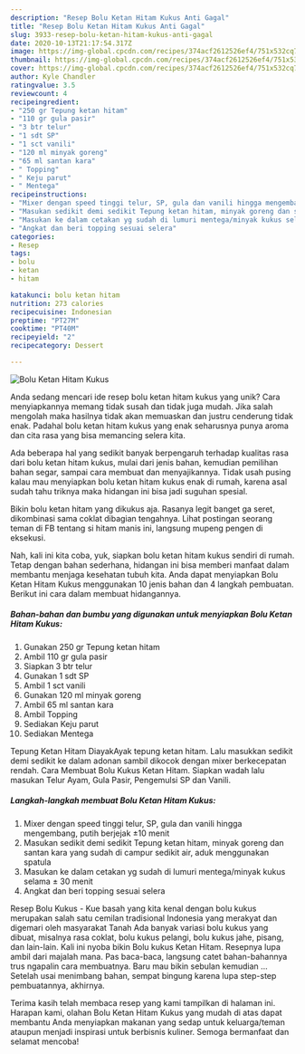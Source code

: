 ```yaml
---
description: "Resep Bolu Ketan Hitam Kukus Anti Gagal"
title: "Resep Bolu Ketan Hitam Kukus Anti Gagal"
slug: 3933-resep-bolu-ketan-hitam-kukus-anti-gagal
date: 2020-10-13T21:17:54.317Z
image: https://img-global.cpcdn.com/recipes/374acf2612526ef4/751x532cq70/bolu-ketan-hitam-kukus-foto-resep-utama.jpg
thumbnail: https://img-global.cpcdn.com/recipes/374acf2612526ef4/751x532cq70/bolu-ketan-hitam-kukus-foto-resep-utama.jpg
cover: https://img-global.cpcdn.com/recipes/374acf2612526ef4/751x532cq70/bolu-ketan-hitam-kukus-foto-resep-utama.jpg
author: Kyle Chandler
ratingvalue: 3.5
reviewcount: 4
recipeingredient:
- "250 gr Tepung ketan hitam"
- "110 gr gula pasir"
- "3 btr telur"
- "1 sdt SP"
- "1 sct vanili"
- "120 ml minyak goreng"
- "65 ml santan kara"
- " Topping"
- " Keju parut"
- " Mentega"
recipeinstructions:
- "Mixer dengan speed tinggi telur, SP, gula dan vanili hingga mengembang, putih berjejak ±10 menit"
- "Masukan sedikit demi sedikit Tepung ketan hitam, minyak goreng dan santan kara yang sudah di campur sedikit air, aduk menggunakan spatula"
- "Masukan ke dalam cetakan yg sudah di lumuri mentega/minyak kukus selama ± 30 menit"
- "Angkat dan beri topping sesuai selera"
categories:
- Resep
tags:
- bolu
- ketan
- hitam

katakunci: bolu ketan hitam 
nutrition: 273 calories
recipecuisine: Indonesian
preptime: "PT27M"
cooktime: "PT40M"
recipeyield: "2"
recipecategory: Dessert

---
```



![Bolu Ketan Hitam Kukus](https://img-global.cpcdn.com/recipes/374acf2612526ef4/751x532cq70/bolu-ketan-hitam-kukus-foto-resep-utama.jpg)

Anda sedang mencari ide resep bolu ketan hitam kukus yang unik? Cara menyiapkannya memang tidak susah dan tidak juga mudah. Jika salah mengolah maka hasilnya tidak akan memuaskan dan justru cenderung tidak enak. Padahal bolu ketan hitam kukus yang enak seharusnya punya aroma dan cita rasa yang bisa memancing selera kita.

Ada beberapa hal yang sedikit banyak berpengaruh terhadap kualitas rasa dari bolu ketan hitam kukus, mulai dari jenis bahan, kemudian pemilihan bahan segar, sampai cara membuat dan menyajikannya. Tidak usah pusing kalau mau menyiapkan bolu ketan hitam kukus enak di rumah, karena asal sudah tahu triknya maka hidangan ini bisa jadi suguhan spesial.

Bikin bolu ketan hitam yang dikukus aja. Rasanya legit banget ga seret, dikombinasi sama coklat dibagian tengahnya. Lihat postingan seorang teman di FB tentang si hitam manis ini, langsung mupeng pengen di eksekusi.


Nah, kali ini kita coba, yuk, siapkan bolu ketan hitam kukus sendiri di rumah. Tetap dengan bahan sederhana, hidangan ini bisa memberi manfaat dalam membantu menjaga kesehatan tubuh kita. Anda dapat menyiapkan Bolu Ketan Hitam Kukus menggunakan 10 jenis bahan dan 4 langkah pembuatan. Berikut ini cara dalam membuat hidangannya.

<!--inarticleads1-->

##### Bahan-bahan dan bumbu yang digunakan untuk menyiapkan Bolu Ketan Hitam Kukus:

1. Gunakan 250 gr Tepung ketan hitam
1. Ambil 110 gr gula pasir
1. Siapkan 3 btr telur
1. Gunakan 1 sdt SP
1. Ambil 1 sct vanili
1. Gunakan 120 ml minyak goreng
1. Ambil 65 ml santan kara
1. Ambil  Topping
1. Sediakan  Keju parut
1. Sediakan  Mentega


Tepung Ketan Hitam DiayakAyak tepung ketan hitam. Lalu masukkan sedikit demi sedikit ke dalam adonan sambil dikocok dengan mixer berkecepatan rendah. Cara Membuat Bolu Kukus Ketan Hitam. Siapkan wadah lalu masukan Telur Ayam, Gula Pasir, Pengemulsi SP dan Vanili. 

<!--inarticleads2-->

##### Langkah-langkah membuat Bolu Ketan Hitam Kukus:

1. Mixer dengan speed tinggi telur, SP, gula dan vanili hingga mengembang, putih berjejak ±10 menit
1. Masukan sedikit demi sedikit Tepung ketan hitam, minyak goreng dan santan kara yang sudah di campur sedikit air, aduk menggunakan spatula
1. Masukan ke dalam cetakan yg sudah di lumuri mentega/minyak kukus selama ± 30 menit
1. Angkat dan beri topping sesuai selera


Resep Bolu Kukus - Kue basah yang kita kenal dengan bolu kukus merupakan salah satu cemilan tradisional Indonesia yang merakyat dan digemari oleh masyarakat Tanah Ada banyak variasi bolu kukus yang dibuat, misalnya rasa coklat, bolu kukus pelangi, bolu kukus jahe, pisang, dan lain-lain. Kali ini nyoba bikin Bolu kukus Ketan Hitam. Resepnya lupa ambil dari majalah mana. Pas baca-baca, langsung catet bahan-bahannya trus ngapalin cara membuatnya. Baru mau bikin sebulan kemudian … Setelah usai menimbang bahan, sempat bingung karena lupa step-step pembuatannya, akhirnya. 

Terima kasih telah membaca resep yang kami tampilkan di halaman ini. Harapan kami, olahan Bolu Ketan Hitam Kukus yang mudah di atas dapat membantu Anda menyiapkan makanan yang sedap untuk keluarga/teman ataupun menjadi inspirasi untuk berbisnis kuliner. Semoga bermanfaat dan selamat mencoba!
